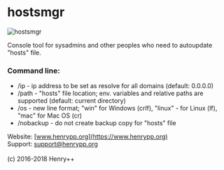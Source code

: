 # hostsmgr

![hostsmgr](https://www.henrypp.org/images/hostsmgr.png)

Console tool for sysadmins and other peoples who need to autoupdate "hosts" file.

### Command line:
- /ip - ip address to be set as resolve for all domains (default: 0.0.0.0)
- /path - "hosts" file location; env. variables and relative paths are supported (default: current directory)
- /os - new line format; "win" for Windows (crlf), "linux" - for Linux (lf), "mac" for Mac OS (cr)
- /nobackup - do not create backup copy for "hosts" file

Website: [www.henrypp.org](https://www.henrypp.org)<br />
Support: support@henrypp.org<br />
<br />
(c) 2016-2018 Henry++
